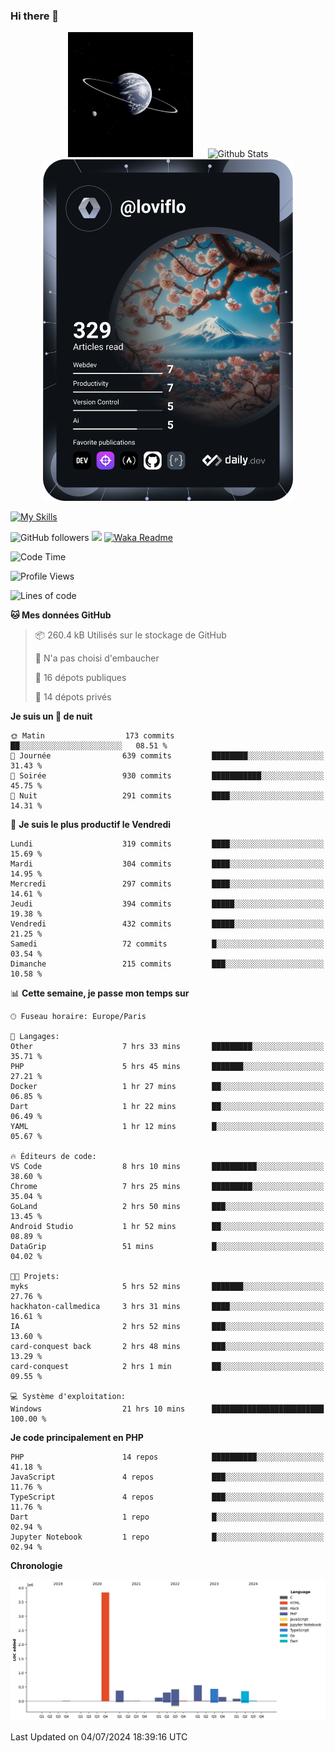 ### Hi there 👋

<p align="center">
  <img src="https://github.com/Loviflo/Loviflo/blob/main/img/portrait.jpg" alt="Loviflo" height="200" style="margin-right: 20px"/>
  <img src="https://github-readme-stats.vercel.app/api?username=Loviflo&show_icons=true&theme=graywhite" alt="Github Stats" />
  <a href="https://app.daily.dev/loviflo"><img src="https://github.com/loviflo/loviflo/blob/main/devcard.svg" width="400" alt="Loviflo's Dev Card"/></a>
</p>

[![My Skills](https://skillicons.dev/icons?i=php,laravel,symfony,dotnet,cs,nodejs,mysql,postgres,js,ts,html,css,sass,angular,react,electron,docker,webpack,vscode,figma,git,github,gitlab,nginx,postman&perline=5)](https://skillicons.dev)

![GitHub followers](https://img.shields.io/github/followers/Loviflo?label=Follow&style=social)
![](https://visitor-badge.glitch.me/badge?page_id=Loviflo.Loviflo)
[![Waka Readme](https://github.com/Loviflo/Loviflo/actions/workflows/update-stats.yml/badge.svg)](https://github.com/Loviflo/Loviflo/actions/workflows/update-stats.yml)

<!--START_SECTION:waka-->
![Code Time](http://img.shields.io/badge/Code%20Time-2%2C235%20hrs%2058%20mins-blue)

![Profile Views](http://img.shields.io/badge/Vues%20du%20profil-2-blue)

![Lines of code](https://img.shields.io/badge/Depuis%20Hello%20World%2C%20j%27ai%20%C3%A9crit-6.6%20million%20Lignes%20de%20code-blue)

**🐱 Mes données GitHub** 

> 📦 260.4 kB Utilisés sur le stockage de GitHub 
 > 
> 🚫 N'a pas choisi d'embaucher
 > 
> 📜 16 dépots publiques 
 > 
> 🔑 14 dépots privés 
 > 
**Je suis un 🦉 de nuit** 

```text
🌞 Matin                  173 commits         ██░░░░░░░░░░░░░░░░░░░░░░░   08.51 % 
🌆 Journée                639 commits         ████████░░░░░░░░░░░░░░░░░   31.43 % 
🌃 Soirée                 930 commits         ███████████░░░░░░░░░░░░░░   45.75 % 
🌙 Nuit                   291 commits         ████░░░░░░░░░░░░░░░░░░░░░   14.31 % 
```
📅 **Je suis le plus productif le Vendredi** 

```text
Lundi                    319 commits         ████░░░░░░░░░░░░░░░░░░░░░   15.69 % 
Mardi                    304 commits         ████░░░░░░░░░░░░░░░░░░░░░   14.95 % 
Mercredi                 297 commits         ████░░░░░░░░░░░░░░░░░░░░░   14.61 % 
Jeudi                    394 commits         █████░░░░░░░░░░░░░░░░░░░░   19.38 % 
Vendredi                 432 commits         █████░░░░░░░░░░░░░░░░░░░░   21.25 % 
Samedi                   72 commits          █░░░░░░░░░░░░░░░░░░░░░░░░   03.54 % 
Dimanche                 215 commits         ███░░░░░░░░░░░░░░░░░░░░░░   10.58 % 
```


📊 **Cette semaine, je passe mon temps sur** 

```text
🕑︎ Fuseau horaire: Europe/Paris

💬 Langages: 
Other                    7 hrs 33 mins       █████████░░░░░░░░░░░░░░░░   35.71 % 
PHP                      5 hrs 45 mins       ███████░░░░░░░░░░░░░░░░░░   27.21 % 
Docker                   1 hr 27 mins        ██░░░░░░░░░░░░░░░░░░░░░░░   06.85 % 
Dart                     1 hr 22 mins        ██░░░░░░░░░░░░░░░░░░░░░░░   06.49 % 
YAML                     1 hr 12 mins        █░░░░░░░░░░░░░░░░░░░░░░░░   05.67 % 

🔥 Éditeurs de code: 
VS Code                  8 hrs 10 mins       ██████████░░░░░░░░░░░░░░░   38.60 % 
Chrome                   7 hrs 25 mins       █████████░░░░░░░░░░░░░░░░   35.04 % 
GoLand                   2 hrs 50 mins       ███░░░░░░░░░░░░░░░░░░░░░░   13.45 % 
Android Studio           1 hr 52 mins        ██░░░░░░░░░░░░░░░░░░░░░░░   08.89 % 
DataGrip                 51 mins             █░░░░░░░░░░░░░░░░░░░░░░░░   04.02 % 

🐱‍💻 Projets: 
myks                     5 hrs 52 mins       ███████░░░░░░░░░░░░░░░░░░   27.76 % 
hackhaton-callmedica     3 hrs 31 mins       ████░░░░░░░░░░░░░░░░░░░░░   16.61 % 
IA                       2 hrs 52 mins       ███░░░░░░░░░░░░░░░░░░░░░░   13.60 % 
card-conquest back       2 hrs 48 mins       ███░░░░░░░░░░░░░░░░░░░░░░   13.29 % 
card-conquest            2 hrs 1 min         ██░░░░░░░░░░░░░░░░░░░░░░░   09.55 % 

💻 Système d'exploitation: 
Windows                  21 hrs 10 mins      █████████████████████████   100.00 % 
```

**Je code principalement en PHP** 

```text
PHP                      14 repos            ██████████░░░░░░░░░░░░░░░   41.18 % 
JavaScript               4 repos             ███░░░░░░░░░░░░░░░░░░░░░░   11.76 % 
TypeScript               4 repos             ███░░░░░░░░░░░░░░░░░░░░░░   11.76 % 
Dart                     1 repo              █░░░░░░░░░░░░░░░░░░░░░░░░   02.94 % 
Jupyter Notebook         1 repo              █░░░░░░░░░░░░░░░░░░░░░░░░   02.94 % 
```



**Chronologie**

![Lines of Code chart](https://raw.githubusercontent.com/Loviflo/Loviflo/main/assets/bar_graph.png)


 Last Updated on 04/07/2024 18:39:16 UTC
<!--END_SECTION:waka-->
